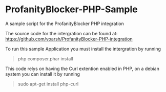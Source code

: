 # ProfanityBlocker-PHP-Sample
A sample script for the ProfanityBlocker PHP integration

The source code for the intergration can be found at: https://github.com/voarsh/ProfanityBlocker-PHP-integration

To run this sample Application you must install the intergration by running
> php composer.phar install 
  
This code relys on having the Curl extention enabled in PHP, on a debian system you can install it by running
> sudo apt-get install php-curl
